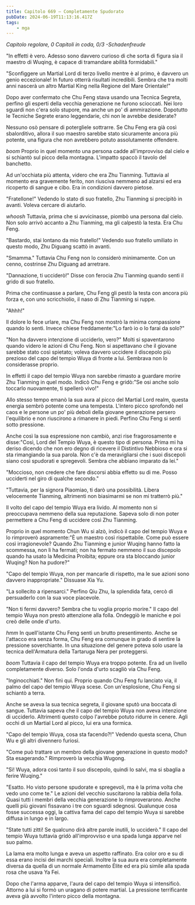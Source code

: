 ```yaml
---
title: Capitolo 669 – Completamente Spudorato
pubDate: 2024-06-19T11:13:16.417Z
tags:
    - mga
---
```



<em>Capitolo regolare,
0 Capitoli in coda, 0/3
-Schadenfreude</em>


"In effetti è vero. Adesso sono davvero curioso di che sorta di figura sia il maestro di Wuqing, è capace di tramandare abilità formidabili."


"Sconfiggere un Martial Lord di terzo livello mentre è al primo, è davvero un genio eccezionale! In futuro otterrà risultati incredibili. Sembra che tra molti anni nascerà un altro Martial King nella Regione del Mare Orientale!"


Dopo aver confermato che Chu Feng stava usando una Tecnica Segreta, perfino gli esperti della vecchia generazione ne furono scioccati. Nei loro sguardi non c'era solo stupore, ma anche un po' di ammirazione. Dopotutto le Tecniche Segrete erano leggendarie, chi non le avrebbe desiderate?


Nessuno osò pensare di potergliele sottrarre. Se Chu Feng era già così sbalorditivo, allora il suo maestro sarebbe stato sicuramente ancora più potente, una figura che non avrebbero potuto assolutamente offendere.


*boom* Proprio in quel momento una persona cadde all'improvviso dal cielo e si schiantò sul picco della montagna. L'impatto spaccò il tavolo del banchetto.


Ad un'occhiata più attenta, videro che era Zhu Tianming. Tuttavia al momento era gravemente ferito, non riusciva nemmeno ad alzarsi ed era ricoperto di sangue e cibo. Era in condizioni davvero pietose.


"Fratellone!" Vedendo lo stato di suo fratello, Zhu Tianming si precipitò in avanti. Voleva cercare di aiutarlo.


*whoosh* Tuttavia, prima che si avvicinasse, piombò una persona dal cielo. Non solo arrivò accanto a Zhu Tianming, ma gli calpestò la testa. Era Chu Feng.


"Bastardo, stai lontano da mio fratello!" Vedendo suo fratello umiliato in questo modo, Zhu Diguang scattò in avanti.


"Smamma." Tuttavia Chu Feng non lo considerò minimamente. Con un cenno, costrinse Zhu Diguang ad arretrare.


"Dannazione, ti ucciderò!" Disse con ferocia Zhu Tianming quando sentì il grido di suo fratello.


Prima che continuasse a parlare, Chu Feng gli pestò la testa con ancora più forza e, con uno scricchiolio, il naso di Zhu Tianming si ruppe.


"Ahhh!"


Il dolore lo fece urlare, ma Chu Feng non mostrò la minima compassione quando lo sentì. Invece chiese freddamente:"Lo farò io o lo farai da solo?"


"Non ha davvero intenzione di ucciderlo, vero?" Molti si spaventarono quando videro le azioni di Chu Feng. Non si aspettavano che il giovane sarebbe stato così spietato; voleva davvero uccidere il discepolo più prezioso del capo del tempio Wuya di fronte a lui. Sembrava non lo considerasse proprio.


In effetti il capo del tempio Wuya non sarebbe rimasto a guardare morire Zhu Tianming in quel modo. Indicò Chu Feng e gridò:"Se osi anche solo toccarlo nuovamente, ti spellerò vivo!"


Allo stesso tempo emanò la sua aura al picco del Martial Lord realm, questa energia sembrò potente come una tempesta. L'intero picco sprofondò nel caos e le persone un po' più deboli della giovane generazione persero l'equilibrio e non riuscirono a rimanere in piedi. Perfino Chu Feng si sentì sotto pressione.


Anche così la sua espressione non cambiò, anzi rise fragorosamente e disse:"Così, Lord del Tempio Wuya, è questo tipo di persona. Prima mi ha deriso dicendo che non ero degno di ricevere il Distintivo Nebbioso e ora si sta rimangiando la sua parola. Non c'è da meravigliarsi che i suoi discepoli siano così spudorati e spregevoli. Sembra che abbiano imparato da lei."


"Moccioso, non credere che fare discorsi abbia effetto su di me. Posso ucciderti nel giro di qualche secondo."


"Tuttavia, per la signora Piaomiao, ti darò una possibilità. Libera velocemente Tianming, altrimenti non biasimarmi se non mi tratterrò più."


Il volto del capo del tempio Wuya era livido. Al momento non si preoccupava nemmeno della sua reputazione. Sapeva solo di non poter permettere a Chu Feng di uccidere così Zhu Tianming.


Proprio in quel momento Chun Wu si alzò, indicò il capo del tempio Wuya e lo rimproverò aspramente:"È un maestro così rispettabile. Come può essere così irragionevole? Quando Zhu Tianming e junior Wuqing hanno fatto la scommessa, non li ha fermati; non ha fermato nemmeno il suo discepolo quando ha usato la Medicina Proibita; eppure ora sta bloccando junior Wuqing? Non ha pudore?"


"Capo del tempio Wuya, non per mancarle di rispetto, ma le sue azioni sono davvero inappropriate." Dissuase Xia Yu.


"La sollecito a ripensarci." Perfino Qiu Zhu, la splendida fata, cercò di persuaderlo con la sua voce piacevole.


"Non ti fermi davvero? Sembra che tu voglia proprio morire." Il capo del tempio Wuya non prestò attenzione alla folla. Ondeggiò le maniche e poi creò delle onde d'urto.


*hmm* In quell'istante Chu Feng sentì un brutto presentimento. Anche se l'attacco era senza forma, Chu Feng era comunque in grado di sentire la pressione soverchiante. In una situazione del genere poteva solo usare la tecnica dell'Armatura della Tartaruga Nera per proteggersi.


*boom* Tuttavia il capo del tempio Wuya era troppo potente. Era ad un livello completamente diverso. Solo l'onda d'urto scagliò via Chu Feng.


"Inginocchiati." Non finì qui. Proprio quando Chu Feng fu lanciato via, il palmo del capo del tempio Wuya scese. Con un'esplosione, Chu Feng si schiantò a terra.


Anche se aveva la sua tecnica segreta, il giovane sputò una boccata di sangue. Tuttavia sapeva che il capo del tempio Wuya non aveva intenzione di ucciderlo. Altrimenti questo colpo l'avrebbe potuto ridurre in cenere. Agli occhi di un Martial Lord al picco, lui era una formica.


"Capo del tempio Wuya, cosa sta facendo?!" Vedendo questa scena, Chun Wu e gli altri divennero furiosi.


"Come può trattare un membro della giovane generazione in questo modo? Sta esagerando." Rimproverò la vecchia Wugong.


"Sì! Wuya, adora così tanto il suo discepolo, quindi lo salvi, ma si sbaglia a ferire Wuqing."


"Esatto. Ho visto persone spudorate e spregevoli, ma è la prima volta che vedo uno come te." Le azioni del vecchio suscitarono la rabbia della folla. Quasi tutti i membri della vecchia generazione lo rimproverarono. Anche quelli più giovani fissavano i tre con sguardi sdegnosi. Qualunque cosa fosse successa oggi, la cattiva fama del capo del tempio Wuya si sarebbe diffusa in lungo e in largo.


"State tutti zitti! Se qualcuno dirà altre parole inutili, lo ucciderò." Il capo del tempio Wuya tuttavia gridò all'improvviso e una spada lunga apparve nel suo palmo.


La lama era molto lunga e aveva un aspetto raffinato. Era color oro e su di essa erano incisi dei marchi speciali. Inoltre la sua aura era completamente diversa da quella di un normale Armamento Élite ed era più simile alla spada rosa che usava Ya Fei.


Dopo che l'arma apparve, l'aura del capo del tempio Wuya si intensificò. Attorno a lui si formò un uragano di potere martial. La pressione terrificante aveva già avvolto l'intero picco della montagna.
                                


                                




